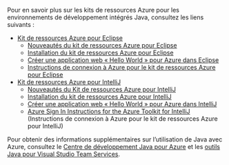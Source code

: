 Pour en savoir plus sur les kits de ressources Azure pour les environnements de développement intégrés Java, consultez les liens suivants :

* [Kit de ressources Azure pour Eclipse](/azure/azure-toolkit-for-eclipse)
  * [Nouveautés du kit de ressources Azure pour Eclipse](/azure/azure-toolkit-for-eclipse-whats-new)
  * [Installation du kit de ressources Azure pour Eclipse](/azure/azure-toolkit-for-eclipse-installation)
  * [Créer une application web « Hello World » pour Azure dans Eclipse](/azure/app-service-web/app-service-web-eclipse-create-hello-world-web-app)
  * [Instructions de connexion à Azure pour le kit de ressources Azure pour Eclipse](/azure/azure-toolkit-for-eclipse-sign-in-instructions)
* [Kit de ressources Azure pour IntelliJ](/azure/azure-toolkit-for-intellij)
  * [Nouveautés du Kit de ressources Azure pour IntelliJ](/azure/azure-toolkit-for-intellij-whats-new)
  * [Installation du kit de ressources Azure pour IntelliJ](/azure/azure-toolkit-for-intellij-installation)
  * [Créer une application web « Hello World » pour Azure dans IntelliJ](/azure/app-service-web/app-service-web-intellij-create-hello-world-web-app)
  * [Azure Sign In Instructions for the Azure Toolkit for IntelliJ](/azure/azure-toolkit-for-intellij-sign-in-instructions) (Instructions de connexion à Azure pour le kit de ressources Azure pour IntelliJ)

Pour obtenir des informations supplémentaires sur l’utilisation de Java avec Azure, consultez le [Centre de développement Java pour Azure](https://azure.microsoft.com/develop/java/) et les [outils Java pour Visual Studio Team Services](https://java.visualstudio.com/).
